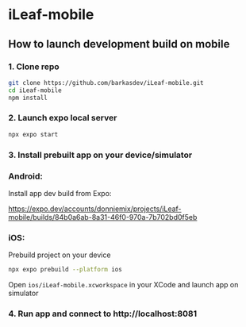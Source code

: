 # iLeaf-mobile

## How to launch development build on mobile

### 1. Clone repo
```bash
git clone https://github.com/barkasdev/iLeaf-mobile.git
cd iLeaf-mobile
npm install
```

### 2. Launch expo local server
```bash
npx expo start
```

### 3. Install prebuilt app on your device/simulator
### Android:
Install app dev build from Expo:

https://expo.dev/accounts/donniemix/projects/iLeaf-mobile/builds/84b0a6ab-8a31-46f0-970a-7b702bd0f5eb
### iOS: 
Prebuild project on your device
```bash
npx expo prebuild --platform ios
```
Open ```ios/iLeaf-mobile.xcworkspace``` in your XCode and launch app on simulator

### 4. Run app and connect to http://localhost:8081
